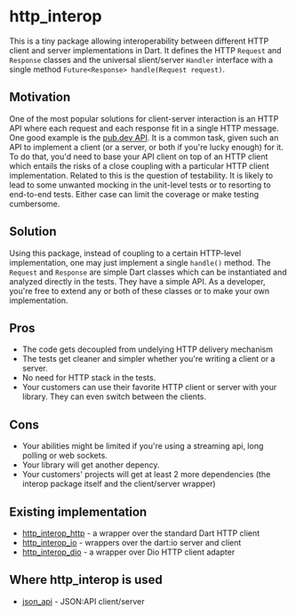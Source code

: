 # http_interop
This is a tiny package allowing interoperability between different HTTP client and server implementations in Dart.
It defines the HTTP `Request` and `Response` classes and the universal slient/server `Handler` interface with a single 
method `Future<Response> handle(Request request)`.

## Motivation
One of the most popular solutions for client-server interaction is an HTTP API where each request and each response
fit in a single HTTP message. One good example is the [pub.dev API](https://pub.dev/help/api). It is a common task, given such an API
to implement a client (or a server, or both if you're lucky enough) for it. To do that, you'd need to base your API client on top of
an HTTP client which entails the risks of a close coupling with a particular HTTP client implementation. Related to this is the question
of testability. It is likely to lead to some unwanted mocking in the unit-level tests or to resorting to end-to-end tests. Either case
can limit the coverage or make testing cumbersome.

## Solution
Using this package, instead of coupling to a certain HTTP-level implementation, one may just implement a single `handle()` method. The `Request`
and `Response` are simple Dart classes which can be instantiated and analyzed directly in the tests. They have a simple API. As a developer,
you're free to extend any or both of these classes or to make your own implementation. 

## Pros
- The code gets decoupled from undelying HTTP delivery mechanism
- The tests get cleaner and simpler whether you're writing a client or a server.
- No need for HTTP stack in the tests.
- Your customers can use their favorite HTTP client or server with your library. They can even switch between the clients.

## Cons
- Your abilities might be limited if you're using a streaming api, long polling or web sockets.
- Your library will get another depency.
- Your customers' projects will get at least 2 more dependencies (the interop package itself and the client/server wrapper)

## Existing implementation
- [http_interop_http](https://pub.dev/packages/http_interop_http) - a wrapper over the standard Dart HTTP client
- [http_interop_io](https://pub.dev/packages/http_interop_io) - wrappers over the dart:io server and client
- [http_interop_dio](https://pub.dev/packages/http_interop_dio) - a wrapper over Dio HTTP client adapter

## Where http_interop is used
- [json_api](https://pub.dev/packages/json_api) - JSON:API client/server
